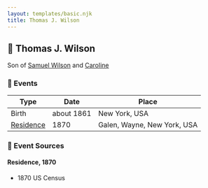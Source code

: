 ```yaml
---
layout: templates/basic.njk
title: Thomas J. Wilson
---
```

## 🔵 Thomas J. Wilson

Son of [Samuel Wilson](/people/2/26563376) and [Caroline ](/people/4/42501514)

### 📆 Events

Type | Date | Place
------ | ------ | ------
Birth | about 1861 | New York, USA
[Residence](#event-1) | 1870 | Galen, Wayne, New York, USA

### 📰 Event Sources

#### <a id="event-1"></a> Residence, 1870
* 1870 US Census